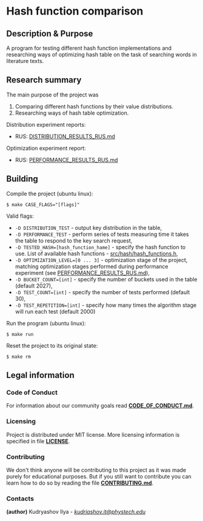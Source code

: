 # Hash function comparison
## Description & Purpose
A program for testing different hash function implementations and researching ways of optimizing hash table on the task of searching words in literature texts.

## Research summary
The main purpose of the project was
1. Comparing different hash functions by their value distributions.
2. Researching ways of hash table optimization.

Distribution experiment reports:
 - RUS: [DISTRIBUTION_RESULTS_RUS.md](DISTRIBUTION_RESULTS_RUS.md)

Optimization experiment report:
 - RUS: [PERFORMANCE_RESULTS_RUS.md](PERFORMANCE_RESULTS_RUS.md)

## Building

Compile the project (ubuntu linux):

`$ make CASE_FLAGS="[flags]"`

Valid flags:
 - `-D DISTRIBUTION_TEST` - output key distribution in the table,
 - `-D PERFORMANCE_TEST` - perform series of tests measuring time it takes the table to respond to the key search request,
 - `-D TESTED_HASH=[hash_function_hame]` - specify the hash function to use. List of available hash functions - [src/hash/hash_functions.h](src/hash/hash_functions.h),
 - `-D OPTIMIZATION_LEVEL=[0 ... 3]` - optimization stage of the project, matching optimization stages performed during performance experiment (see [PERFORMANCE_RESULTS_RUS.md](PERFORMANCE_RESULTS_RUS.md)),
 - `-D BUCKET_COUNT=[int]` - specify the number of buckets used in the table (default 2027),
 - `-D TEST_COUNT=[int]` - specify the number of tests performed (default 30),
 - `-D TEST_REPETITION=[int]` - specify how many times the algorithm stage will run each test (default 2000)

Run the program (ubuntu linux):

`$ make run`

Reset the project to its original state:

`$ make rm`

## Legal information
### Code of Conduct
For information about our community goals read [**CODE_OF_CONDUCT.md**](CODE_OF_CONDUCT.md).
### Licensing
Project is distributed under MIT license. More licensing information is specified in file [**LICENSE**](LICENSE).
### Contributing
We don't think anyone will be contributing to this project as it was made purely for educational purposes.
But if you still want to contribute you can learn how to do so by reading the file [**CONTRIBUTING.md**](CONTRIBUTING.md).
### Contacts
**(author)** Kudryashov Ilya - *kudriashov.it@phystech.edu*
